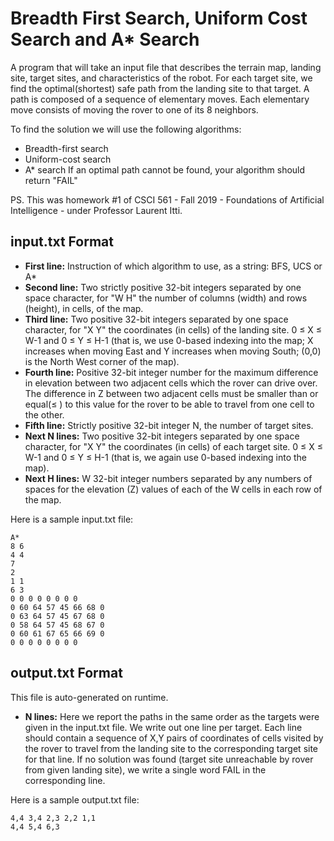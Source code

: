 # Breadth First Search, Uniform Cost Search and A* Search

A program that will take an input file that describes the terrain map, landing site, target sites, and characteristics of the robot. For each target site, we find the optimal(shortest) safe path from the landing site to that target. A path is composed of a sequence of elementary moves. Each elementary move consists of moving the rover to one of its 8 neighbors.

To find the solution we will use the following algorithms:
- Breadth-first search
- Uniform-cost search
- A* search
If an optimal path cannot be found, your algorithm should return "FAIL"

PS. This was homework #1 of CSCI 561 - Fall 2019 - Foundations of Artificial Intelligence - under Professor Laurent Itti.

## input.txt Format

- **First line:** Instruction of which algorithm to use, as a string: BFS, UCS or A*
- **Second line:** Two strictly positive 32-bit integers separated by one space character, for "W H" the number of columns (width) and rows (height), in cells, of the map.
- **Third line:** Two positive 32-bit integers separated by one space character, for "X Y" the coordinates (in cells) of the landing site. 0 ≤ X ≤ W-1 and 0 ≤ Y ≤ H-1 (that is, we use 0-based indexing into the map; X increases when moving East and Y increases when moving South; (0,0) is the North West corner of the map).
- **Fourth line:** Positive 32-bit integer number for the maximum difference in elevation between two adjacent cells which the rover can drive over. The difference in Z between two adjacent cells must be smaller than or equal(≤ ) to this value for the rover to be able to travel from one cell to the other.
- **Fifth line:** Strictly positive 32-bit integer N, the number of target sites.
- **Next N lines:** Two positive 32-bit integers separated by one space character, for "X Y" the coordinates (in cells) of each target site. 0 ≤ X ≤ W-1 and 0 ≤ Y ≤ H-1 (that is, we again use 0-based indexing into the map).
- **Next H lines:** W 32-bit integer numbers separated by any numbers of spaces for the elevation (Z) values of each of the W cells in each row of the map.

Here is a sample input.txt file:
```
A*
8 6
4 4
7
2
1 1
6 3
0 0 0 0 0 0 0 0
0 60 64 57 45 66 68 0
0 63 64 57 45 67 68 0
0 58 64 57 45 68 67 0
0 60 61 67 65 66 69 0
0 0 0 0 0 0 0 0
```

## output.txt Format

This file is auto-generated on runtime. 
- **N lines:** Here we report the paths in the same order as the targets were given in the input.txt file. We write out one line per target. Each line should contain a sequence of X,Y pairs of coordinates of cells visited by the rover to travel from the landing site to the corresponding target site for that line. If no solution was found (target site unreachable by rover from given landing site), we write a single word FAIL in the corresponding line.

Here is a sample output.txt file:
```
4,4 3,4 2,3 2,2 1,1
4,4 5,4 6,3
```